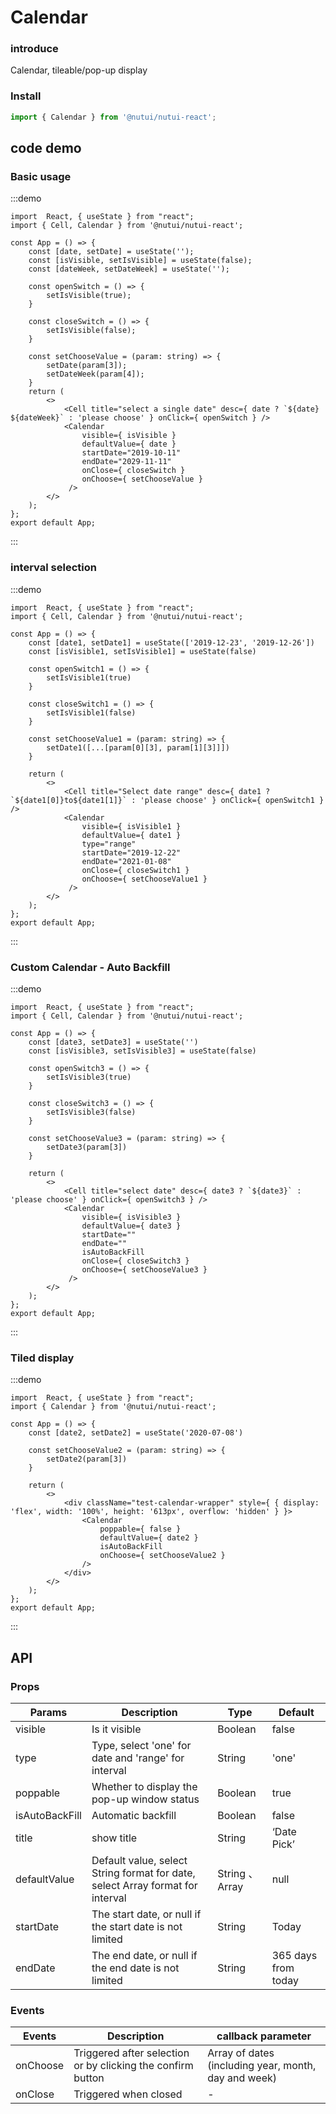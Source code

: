 # Calendar

### introduce

Calendar, tileable/pop-up display

### Install

```javascript
import { Calendar } from '@nutui/nutui-react';
```

## code demo

### Basic usage

:::demo
```tsx
import  React, { useState } from "react";
import { Cell, Calendar } from '@nutui/nutui-react';

const App = () => {
    const [date, setDate] = useState('');
    const [isVisible, setIsVisible] = useState(false);
    const [dateWeek, setDateWeek] = useState('');

    const openSwitch = () => {
        setIsVisible(true);
    }

    const closeSwitch = () => {
        setIsVisible(false);
    }

    const setChooseValue = (param: string) => {
        setDate(param[3]);
        setDateWeek(param[4]);
    }
    return (
        <>
            <Cell title="select a single date" desc={ date ? `${date} ${dateWeek}` : 'please choose' } onClick={ openSwitch } />
            <Calendar 
                visible={ isVisible }
                defaultValue={ date }
                startDate="2019-10-11"
                endDate="2029-11-11"
                onClose={ closeSwitch }
                onChoose={ setChooseValue }
             />
        </>
    );
};
export default App;

```
:::

### interval selection

:::demo
```tsx
import  React, { useState } from "react";
import { Cell, Calendar } from '@nutui/nutui-react';

const App = () => {
    const [date1, setDate1] = useState(['2019-12-23', '2019-12-26'])
    const [isVisible1, setIsVisible1] = useState(false)

    const openSwitch1 = () => {
        setIsVisible1(true)
    }

    const closeSwitch1 = () => {
        setIsVisible1(false)
    }

    const setChooseValue1 = (param: string) => {
        setDate1([...[param[0][3], param[1][3]]])
    }

    return (
        <>
            <Cell title="Select date range" desc={ date1 ? `${date1[0]}to${date1[1]}` : 'please choose' } onClick={ openSwitch1 } />
            <Calendar 
                visible={ isVisible1 }
                defaultValue={ date1 }
                type="range"
                startDate="2019-12-22"
                endDate="2021-01-08"
                onClose={ closeSwitch1 }
                onChoose={ setChooseValue1 }
             />
        </>
    );
};
export default App;

```
:::

### Custom Calendar - Auto Backfill

:::demo
```tsx
import  React, { useState } from "react";
import { Cell, Calendar } from '@nutui/nutui-react';

const App = () => {
    const [date3, setDate3] = useState('')
    const [isVisible3, setIsVisible3] = useState(false)

    const openSwitch3 = () => {
        setIsVisible3(true)
    }

    const closeSwitch3 = () => {
        setIsVisible3(false)
    }

    const setChooseValue3 = (param: string) => {
        setDate3(param[3])
    }

    return (
        <>
            <Cell title="select date" desc={ date3 ? `${date3}` : 'please choose' } onClick={ openSwitch3 } />
            <Calendar
                visible={ isVisible3 }
                defaultValue={ date3 }
                startDate=""
                endDate=""
                isAutoBackFill
                onClose={ closeSwitch3 }
                onChoose={ setChooseValue3 }
             />
        </>
    );
};
export default App;

```
:::

### Tiled display

:::demo
```tsx
import  React, { useState } from "react";
import { Calendar } from '@nutui/nutui-react';

const App = () => {
    const [date2, setDate2] = useState('2020-07-08')

    const setChooseValue2 = (param: string) => {
        setDate2(param[3])
    }

    return (
        <>
            <div className="test-calendar-wrapper" style={ { display: 'flex', width: '100%', height: '613px', overflow: 'hidden' } }>
                <Calendar
                    poppable={ false }
                    defaultValue={ date2 }
                    isAutoBackFill
                    onChoose={ setChooseValue2 }
                />
            </div>
        </>
    );
};
export default App;

```
:::

## API

### Props

| Params              | Description                                              | Type            | Default          |
|-------------------|---------------------------------------------------|-----------------|-----------------|
| visible   | Is it visible                                          | Boolean         | false           |
| type              | Type, select 'one' for date and 'range' for interval              | String          | 'one'           |
| poppable          | Whether to display the pop-up window status                                  | Boolean         | true            |
| isAutoBackFill | Automatic backfill                                          | Boolean         | false           |
| title             | show title                                          | String          | ‘Date Pick’      |
| defaultValue     | Default value, select String format for date, select Array format for interval | String 、 Array | null            |
| startDate        | The start date, or null if the start date is not limited              | String          | Today            |
| endDate          | The end date, or null if the end date is not limited               | String          | 365 days from today |

### Events

| Events | Description                         | callback parameter                     |
|--------|------------------------------|------------------------------|
| onChoose | Triggered after selection or by clicking the confirm button | Array of dates (including year, month, day and week) |
| onClose  | Triggered when closed                   | -                            |
